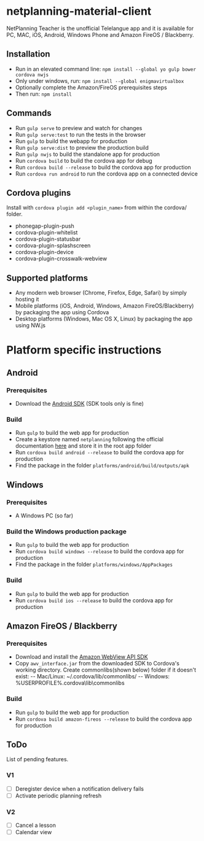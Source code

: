 # netplanning-material-client
NetPlanning Teacher is the unofficial Telelangue app and it is available for PC, MAC, iOS, Android, Windows Phone and Amazon FireOS / Blackberry.

## Installation

- Run in an elevated command line: `npm install --global yo gulp bower cordova nwjs`
- Only under windows, run: `npm install --global enigmavirtualbox`
- Optionally complete the Amazon/FireOS prerequisites steps
- Then run: `npm install`

## Commands

- Run `gulp serve` to preview and watch for changes
- Run `gulp serve:test` to run the tests in the browser
- Run `gulp` to build the webapp for production
- Run `gulp serve:dist` to preview the production build
- Run `gulp nwjs` to build the standalone app for production
- Run `cordova build` to build the cordova app for debug
- Run `cordova build --release` to build the cordova app for production
- Run `cordova run android` to run the cordova app on a connected device

## Cordova plugins
Install with `cordova plugin add <plugin_name>` from within the cordova/ folder.
- phonegap-plugin-push
- cordova-plugin-whitelist
- cordova-plugin-statusbar
- cordova-plugin-splashscreen
- cordova-plugin-device
- cordova-plugin-crosswalk-webview

## Supported platforms
* Any modern web browser (Chrome, Firefox, Edge, Safari) by simply hosting it
* Mobile platforms (iOS, Android, Windows, Amazon FireOS/Blackberry) by packaging the app using Cordova
* Desktop platforms (Windows, Mac OS X, Linux) by packaging the app using NW.js

# Platform specific instructions

## Android
### Prerequisites
- Download the [Android SDK](http://developer.android.com/sdk/index.html#Other) (SDK tools only is fine)
### Build
- Run `gulp` to build the web app for production
- Create a keystore named `netplanning` following the official documentation [here](http://developer.android.com/tools/publishing/app-signing.html) and store it in the root app folder
- Run `cordova build android --release` to build the cordova app for production
- Find the package in the folder `platforms/android/build/outputs/apk`

## Windows
### Prerequisites
- A Windows PC (so far)
### Build the Windows production package
- Run `gulp` to build the web app for production
- Run `cordova build windows --release` to build the cordova app for production
- Find the package in the folder `platforms/windows/AppPackages`
### Build
- Run `gulp` to build the web app for production
- Run `cordova build ios --release` to build the cordova app for production

## Amazon FireOS / Blackberry
### Prerequisites
- Download and install the [Amazon WebView API SDK](https://developer.amazon.com/public/solutions/platforms/android-fireos/docs/building-and-testing-your-hybrid-app)
- Copy `awv_interface.jar` from the downloaded SDK to Cordova's working directory. Create commonlibs(shown below) folder if it doesn't exist:
-- Mac/Linux: ~/.cordova/lib/commonlibs/
-- Windows: %USERPROFILE%\.cordova\lib\commonlibs

### Build
- Run `gulp` to build the web app for production
- Run `cordova build amazon-fireos --release` to build the cordova app for production

## ToDo
List of pending features.

### V1
- ☐ Deregister device when a notification delivery fails
- ☐ Activate periodic planning refresh

### V2
- ☐ Cancel a lesson
- ☐ Calendar view
